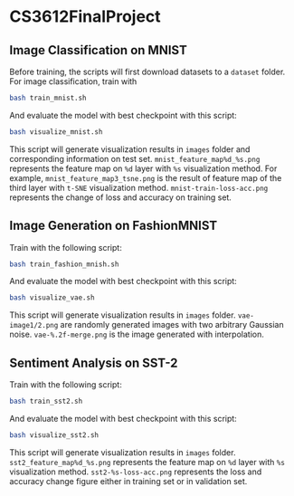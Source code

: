 # CS3612FinalProject

## Image Classification on MNIST 

Before training, the scripts will first download datasets to a `dataset` folder.
For image classification, train with 
```bash
bash train_mnist.sh
```
And evaluate the model with best checkpoint with this script:
```bash
bash visualize_mnist.sh
```
This script will generate visualization results in `images` folder and corresponding information on test set. `mnist_feature_map%d_%s.png` represents the feature map on `%d` layer with `%s` visualization method. For example, `mnist_feature_map3_tsne.png` is the result of feature map of the third layer with `t-SNE` visualization method. `mnist-train-loss-acc.png` represents the change of loss and accuracy on training set.

## Image Generation on FashionMNIST
Train with the following script:
```bash
bash train_fashion_mnish.sh
```
And evaluate the model with best checkpoint with this script:
```bash
bash visualize_vae.sh
```
This script will generate visualization results in `images` folder. `vae-image1/2.png` are randomly generated images with two arbitrary Gaussian noise. `vae-%.2f-merge.png` is the image generated with interpolation.

## Sentiment Analysis on SST-2 
Train with the following script:
```bash
bash train_sst2.sh
```
And evaluate the model with best checkpoint with this script:
```bash
bash visualize_sst2.sh
```
This script will generate visualization results in `images` folder.
`sst2_feature_map%d_%s.png` represents the feature map on `%d` layer with `%s` visualization method. `sst2-%s-loss-acc.png` represents the loss and accuracy change figure either in training set or in validation set.